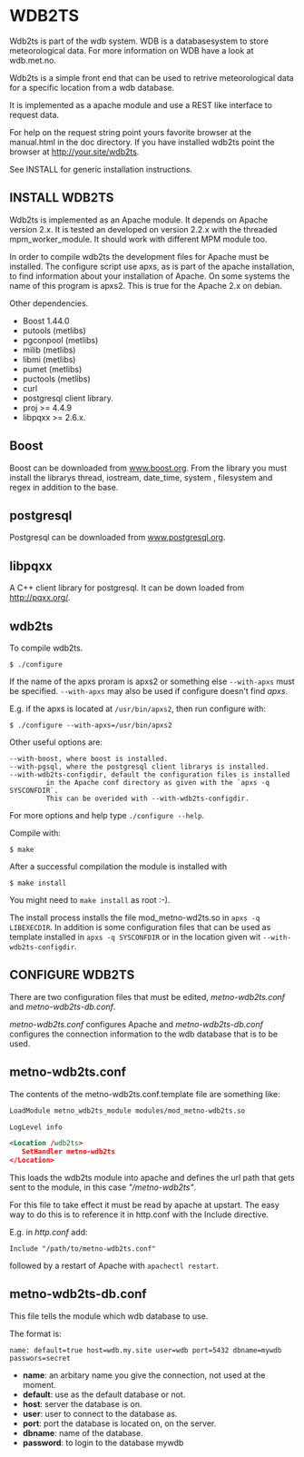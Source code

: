 WDB2TS
======

Wdb2ts is part of the wdb system. WDB is a databasesystem to store meteorological data.
For more information on WDB have a look at wdb.met.no. 

Wdb2ts is a simple front end that can be used to retrive meteorological data for a 
specific location from a wdb database.

It is implemented as a apache module and use a REST like interface to request data.

For help on the request string point yours favorite browser at the manual.html in the 
doc directory. If you have installed wdb2ts point the browser at http://your.site/wdb2ts.

See INSTALL for generic installation instructions.

INSTALL WDB2TS
--------------

Wdb2ts is implemented as an Apache module. It depends on Apache version 2.x. 
It is tested an developed on version 2.2.x with the threaded mpm_worker_module. 
It should work with different MPM module too.

In order to compile wdb2ts the development files for Apache must be installed. The
configure script use apxs, as is part of the apache installation, to find information
about your installation of Apache. On some systems the name of this program is apxs2.
This is true for the Apache 2.x on debian.

Other dependencies.
- Boost  1.44.0
- putools (metlibs)
- pgconpool  (metlibs)
- milib (metlibs)
- libmi (metlibs)
- pumet (metlibs)
- puctools (metlibs)
- curl
- postgresql client library.
- proj >= 4.4.9
- libpqxx >= 2.6.x.

Boost
----- 
Boost can be downloaded from www.boost.org. From the library you must install
the librarys thread, iostream, date_time, system , filesystem and 
regex in addition to the base.
  
postgresql
----------
Postgresql can be downloaded from www.postgresql.org. 

libpqxx
-------
A C++ client library for postgresql. It can be down loaded from
http://pqxx.org/.
  
 
wdb2ts
------
To compile wdb2ts. 

```shell
$ ./configure
```

If the name of the apxs proram is apxs2 or something else `--with-apxs` must be
specified. `--with-apxs` may also be used if configure doesn't find _apxs_. 

E.g. if the apxs is located at `/usr/bin/apxs2`, then run configure with:

```shell
$ ./configure --with-apxs=/usr/bin/apxs2
```

Other useful options are:

```shell
--with-boost, where boost is installed.
--with-pgsql, where the postgresql client librarys is installed.
--with-wdb2ts-configdir, default the configuration files is installed
         in the Apache conf directory as given with the `apxs -q SYSCONFDIR`. 
         This can be overided with --with-wdb2ts-configdir. 
```

For more options and help type `./configure --help`.

Compile with:

```shell
$ make
```

After a successful compilation the module is installed with 

```shell
$ make install
``` 

You might need to `make install` as root :-). 

The install process installs the file mod_metno-wd2ts.so in `apxs -q LIBEXECDIR`.
In addition is some configuration files that can be used as template installed in
`apxs -q SYSCONFDIR` or in the location given wit `--with-wdb2ts-configdir`. 


CONFIGURE WDB2TS
----------------

There are two configuration files that must be edited, _metno-wdb2ts.conf_ and
_metno-wdb2ts-db.conf_.

_metno-wdb2ts.conf_ configures Apache and _metno-wdb2ts-db.conf_ configures the 
connection information to the wdb database that is to be used.

metno-wdb2ts.conf
-----------------

The contents of the metno-wdb2ts.conf.template file are something like:

```xml
LoadModule metno_wdb2ts_module modules/mod_metno-wdb2ts.so

LogLevel info

<Location /wdb2ts>
   SetHandler metno-wdb2ts
</Location>
```

This loads the wdb2ts module into apache and defines the url path that
gets sent to the module, in this case _"/metno-wdb2ts"_. 

For this file to take effect it must be read by apache at upstart. The easy
way to do this is to reference it in http.conf with the Include directive.

E.g. in _http.conf_ add:

```
Include "/path/to/metno-wdb2ts.conf"
```

followed by a restart of Apache with `apachectl restart`.
   

metno-wdb2ts-db.conf
--------------------

This file tells the module which wdb database to use.

The format is:

```shell
name: default=true host=wdb.my.site user=wdb port=5432 dbname=mywdb passwors=secret
```

- **name**: an arbitary name you give the connection, not used at the moment.
- **default**: use as the default database or not.
- **host**: server the database is on.
- **user**: user to connect to the database as. 
- **port**: port the database is located on, on the server.
- **dbname**: name of the database.
- **password**: to login to the database mywdb


